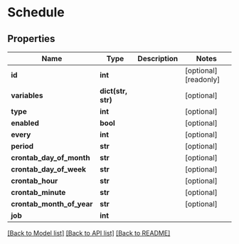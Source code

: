# Schedule

## Properties

Name | Type | Description | Notes
------------ | ------------- | ------------- | -------------
**id** | **int** |  | [optional] [readonly] 
**variables** | **dict(str, str)** |  | [optional] 
**type** | **int** |  | [optional] 
**enabled** | **bool** |  | [optional] 
**every** | **int** |  | [optional] 
**period** | **str** |  | [optional] 
**crontab_day_of_month** | **str** |  | [optional] 
**crontab_day_of_week** | **str** |  | [optional] 
**crontab_hour** | **str** |  | [optional] 
**crontab_minute** | **str** |  | [optional] 
**crontab_month_of_year** | **str** |  | [optional] 
**job** | **int** |  | 

[[Back to Model list]](../#documentation-for-models) [[Back to API list]](../#documentation-for-api-endpoints) [[Back to README]](../)


